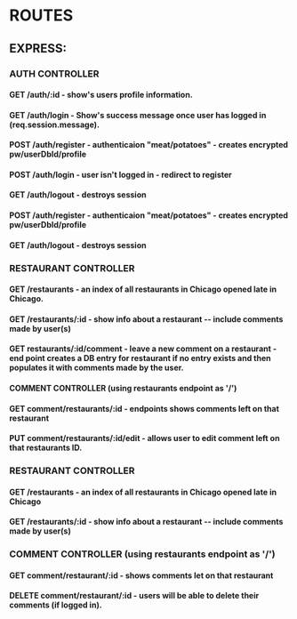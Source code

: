 # ROUTES

## EXPRESS:

### AUTH CONTROLLER


#### GET /auth/:id - show's users profile information.

#### GET /auth/login - Show's success message once user has logged in (req.session.message).


#### POST /auth/register - authenticaion "meat/potatoes" - creates encrypted pw/userDbId/profile

#### POST /auth/login - user isn't logged in - redirect to register

#### GET /auth/logout - destroys session



#### POST /auth/register - authenticaion "meat/potatoes" - creates encrypted pw/userDbId/profile

#### GET /auth/logout - destroys session


### RESTAURANT CONTROLLER

#### GET /restaurants - an index of all restaurants in Chicago opened late in Chicago.

#### GET /restaurants/:id - show info about a restaurant -- include comments made by user(s)

#### GET restaurants/:id/comment - leave a new comment on a restaurant - end point creates a DB entry for restaurant if no entry exists and then populates it with comments made by the user.  

#### COMMENT CONTROLLER (using restaurants endpoint as '/')

#### GET comment/restaurants/:id - endpoints shows comments left on that restaurant

#### PUT comment/restaurants/:id/edit - allows user to edit comment left on that restaurants ID.

### RESTAURANT CONTROLLER

#### GET /restaurants - an index of all restaurants in Chicago opened late in Chicago

#### GET /restaurants/:id - show info about a restaurant -- include comments made by user(s)

### COMMENT CONTROLLER (using restaurants endpoint as '/')

#### GET comment/restaurant/:id - shows comments let on that restaurant

#### DELETE comment/restaurant/:id - users will be able to delete their comments (if logged in).

